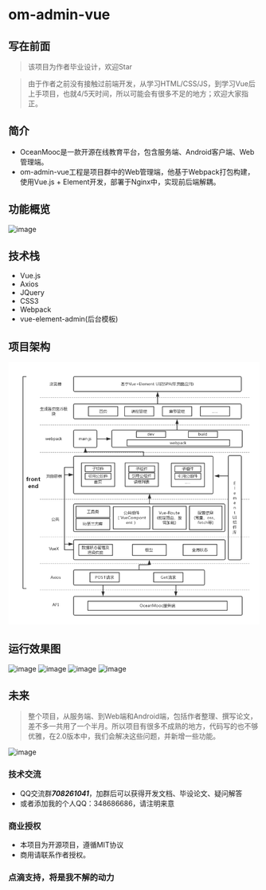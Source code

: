 # om-admin-vue

## 写在前面

> 该项目为作者毕业设计，欢迎Star

> 由于作者之前没有接触过前端开发，从学习HTML/CSS/JS，到学习Vue后上手项目，也就4/5天时间，所以可能会有很多不足的地方；欢迎大家指正。


## 简介

- OceanMooc是一款开源在线教育平台，包含服务端、Android客户端、Web管理端。
- om-admin-vue工程是项目群中的Web管理端，他基于Webpack打包构建，使用Vue.js + Element开发，部署于Nginx中，实现前后端解耦。

## 功能概览

![image](http://oceanbucket.oss-cn-beijing.aliyuncs.com/%E5%8A%9F%E8%83%BD%E6%80%A7%E9%9C%80%E6%B1%82.png)

## 技术栈

- Vue.js
- Axios
- JQuery
- CSS3
- Webpack
- vue-element-admin(后台模板)

## 项目架构

![项目架构](https://raw.githubusercontent.com/xykjlcx/om-admin-vue/master/readme-img/web%E7%AB%AF%E6%9E%B6%E6%9E%84.png)


## 运行效果图
![image](http://oceanbucket.oss-cn-beijing.aliyuncs.com/%E6%95%88%E6%9E%9C%E5%9B%BE3.png)
![image](http://oceanbucket.oss-cn-beijing.aliyuncs.com/%E6%95%88%E6%9E%9C%E5%9B%BE2.png)
![image](http://oceanbucket.oss-cn-beijing.aliyuncs.com/%E6%95%88%E6%9E%9C%E5%9B%BE1.png)
![image](http://oceanbucket.oss-cn-beijing.aliyuncs.com/%E6%95%88%E6%9E%9C%E5%9B%BE4.png)

## 未来

> 整个项目，从服务端、到Web端和Android端，包括作者整理、撰写论文，差不多一共用了一个半月。所以项目有很多不成熟的地方，代码写的也不够优雅，在2.0版本中，我们会解决这些问题，并新增一些功能。

![image](http://oceanbucket.oss-cn-beijing.aliyuncs.com/%E9%A1%B9%E7%9B%AE%E8%AE%A1%E5%88%92%20%282%29.png)

### 技术交流

- QQ交流群***708261041***，加群后可以获得开发文档、毕设论文、疑问解答
- 或者添加我的个人QQ：348686686，请注明来意

### 商业授权

- 本项目为开源项目，遵循MIT协议
- 商用请联系作者授权。

### 点滴支持，将是我不解的动力
